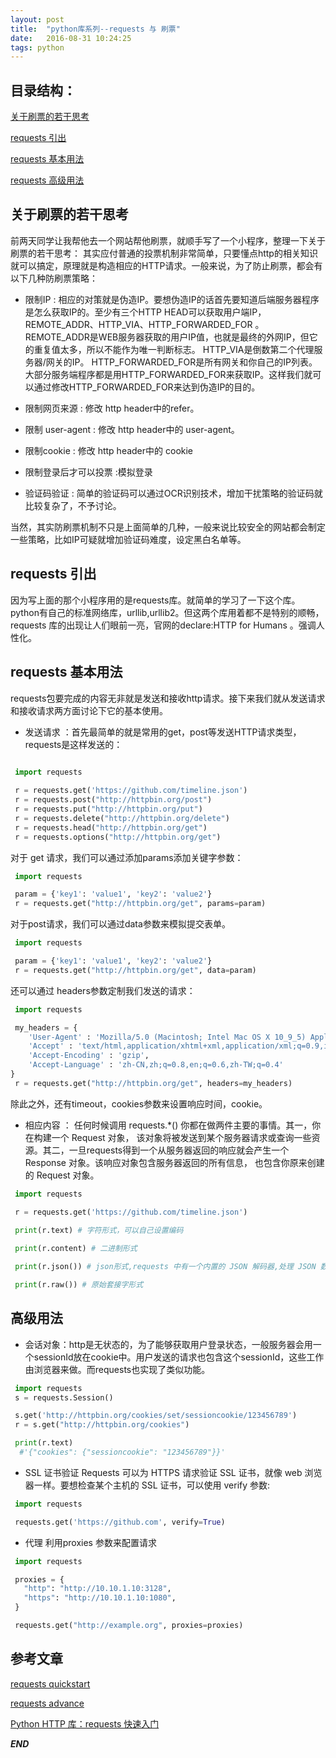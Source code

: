 ```yaml
---
layout: post
title:  "python库系列--requests 与 刷票"
date:   2016-08-31 10:24:25
tags: python
---
```


## 目录结构：

[关于刷票的若干思考 ](#A)

[requests 引出 ](#B)

[requests 基本用法](#C)

[requests 高级用法](#D)





<a name="A"></a>

## 关于刷票的若干思考

前两天同学让我帮他去一个网站帮他刷票，就顺手写了一个小程序，整理一下关于刷票的若干思考：
其实应付普通的投票机制非常简单，只要懂点http的相关知识就可以搞定，原理就是构造相应的HTTP请求。一般来说，为了防止刷票，都会有以下几种防刷票策略：
 
 - 限制IP : 相应的对策就是伪造IP。要想伪造IP的话首先要知道后端服务器程序是怎么获取IP的。至少有三个HTTP HEAD可以获取用户端IP，REMOTE_ADDR、HTTP_VIA、HTTP_FORWARDED_FOR 。REMOTE_ADDR是WEB服务器获取的用户IP值，也就是最终的外网IP，但它的重复值太多，所以不能作为唯一判断标志。 HTTP_VIA是倒数第二个代理服务器/网关的IP。 HTTP_FORWARDED_FOR是所有网关和你自己的IP列表。大部分服务端程序都是用HTTP_FORWARDED_FOR来获取IP。这样我们就可以通过修改HTTP_FORWARDED_FOR来达到伪造IP的目的。

 - 限制网页来源 : 修改 http header中的refer。

 - 限制 user-agent : 修改 http header中的 user-agent。

 - 限制cookie : 修改 http header中的 cookie

 - 限制登录后才可以投票 :模拟登录

 - 验证码验证 : 简单的验证码可以通过OCR识别技术，增加干扰策略的验证码就比较复杂了，不予讨论。

当然，其实防刷票机制不只是上面简单的几种，一般来说比较安全的网站都会制定一些策略，比如IP可疑就增加验证码难度，设定黑白名单等。


<a name="B"></a>

## requests 引出

因为写上面的那个小程序用的是requests库。就简单的学习了一下这个库。
python有自己的标准网络库，urllib,urllib2。但这两个库用着都不是特别的顺畅，requests 库的出现让人们眼前一亮，官网的declare:HTTP for Humans 。强调人性化。


<a name="C"></a>

## requests 基本用法

requests包要完成的内容无非就是发送和接收http请求。接下来我们就从发送请求和接收请求两方面讨论下它的基本使用。

 - 发送请求 ：首先最简单的就是常用的get，post等发送HTTP请求类型，requests是这样发送的：

```python
 
 import requests

 r = requests.get('https://github.com/timeline.json')
 r = requests.post("http://httpbin.org/post")
 r = requests.put("http://httpbin.org/put")
 r = requests.delete("http://httpbin.org/delete")
 r = requests.head("http://httpbin.org/get")
 r = requests.options("http://httpbin.org/get")

```

 对于 get 请求，我们可以通过添加params添加关键字参数：

```python
 import requests

 param = {'key1': 'value1', 'key2': 'value2'}
 r = requests.get("http://httpbin.org/get", params=param)

```

 对于post请求，我们可以通过data参数来模拟提交表单。

```python
 import requests

 param = {'key1': 'value1', 'key2': 'value2'}
 r = requests.get("http://httpbin.org/get", data=param)

```

 还可以通过 headers参数定制我们发送的请求：

```python
 import requests

 my_headers = {
    'User-Agent' : 'Mozilla/5.0 (Macintosh; Intel Mac OS X 10_9_5) AppleWebKit/537.36 (KHTML, like Gecko) Chrome/48.0.2564.116 Safari/537.36',
    'Accept' : 'text/html,application/xhtml+xml,application/xml;q=0.9,image/webp,*/*;q=0.8',
    'Accept-Encoding' : 'gzip',
    'Accept-Language' : 'zh-CN,zh;q=0.8,en;q=0.6,zh-TW;q=0.4'
}
 r = requests.get("http://httpbin.org/get", headers=my_headers)

```

 除此之外，还有timeout，cookies参数来设置响应时间，cookie。

 - 相应内容 ： 任何时候调用 requests.*() 你都在做两件主要的事情。其一，你在构建一个 Request 对象， 该对象将被发送到某个服务器请求或查询一些资源。其二，一旦requests得到一个从服务器返回的响应就会产生一个 Response 对象。该响应对象包含服务器返回的所有信息， 也包含你原来创建的 Request 对象。
 
```python
 import requests

 r = requests.get('https://github.com/timeline.json')
 
 print(r.text) # 字符形式，可以自己设置编码

 print(r.content) # 二进制形式

 print(r.json()) # json形式,requests 中有一个内置的 JSON 解码器,处理 JSON 数据。

 print(r.raw()) # 原始套接字形式
```


<a name="D"></a>

## 高级用法

 - 会话对象：http是无状态的，为了能够获取用户登录状态，一般服务器会用一个sessionId放在cookie中。用户发送的请求也包含这个sessionId，这些工作由浏览器来做。而requests也实现了类似功能。

```python
 import requests
 s = requests.Session()

 s.get('http://httpbin.org/cookies/set/sessioncookie/123456789')
 r = s.get("http://httpbin.org/cookies")

 print(r.text)
  #'{"cookies": {"sessioncookie": "123456789"}}'

```

 - SSL 证书验证
 Requests 可以为 HTTPS 请求验证 SSL 证书，就像 web 浏览器一样。要想检查某个主机的 SSL 证书，可以使用 verify 参数:

```python
 import requests

 requests.get('https://github.com', verify=True)

```

 - 代理 
 利用proxies 参数来配置请求 

```python
 import requests

 proxies = {
   "http": "http://10.10.1.10:3128",
   "https": "http://10.10.1.10:1080",
 }

 requests.get("http://example.org", proxies=proxies)

```



## 参考文章

[requests quickstart](http://docs.python-requests.org/zh_CN/latest/user/quickstart.html)

[requests advance ](http://docs.python-requests.org/zh_CN/latest/user/advanced.html)

[Python HTTP 库：requests 快速入门](http://liam0205.me/2016/02/27/The-requests-library-in-Python/)


***END***
